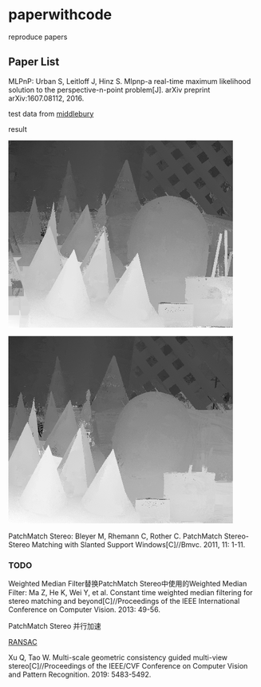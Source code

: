 # paperwithcode
reproduce papers

## Paper List

MLPnP: 
Urban S, Leitloff J, Hinz S. Mlpnp-a real-time maximum likelihood solution to the perspective-n-point problem[J]. arXiv preprint arXiv:1607.08112, 2016.

test data from [middlebury](https://vision.middlebury.edu/stereo/data/scenes2003/)

result

![img left](img/left_disparity.png)

![right left](img/right_disparity.png)


PatchMatch Stereo:
Bleyer M, Rhemann C, Rother C. PatchMatch Stereo-Stereo Matching with Slanted Support Windows[C]//Bmvc. 2011, 11: 1-11.

### TODO

Weighted Median Filter替换PatchMatch Stereo中使用的Weighted Median Filter:
Ma Z, He K, Wei Y, et al. Constant time weighted median filtering for stereo matching and beyond[C]//Proceedings of the IEEE International Conference on Computer Vision. 2013: 49-56.

PatchMatch Stereo 并行加速

[RANSAC](http://cmp.felk.cvut.cz/cvpr2020-ransac-tutorial/)


Xu Q, Tao W. Multi-scale geometric consistency guided multi-view stereo[C]//Proceedings of the IEEE/CVF Conference on Computer Vision and Pattern Recognition. 2019: 5483-5492.